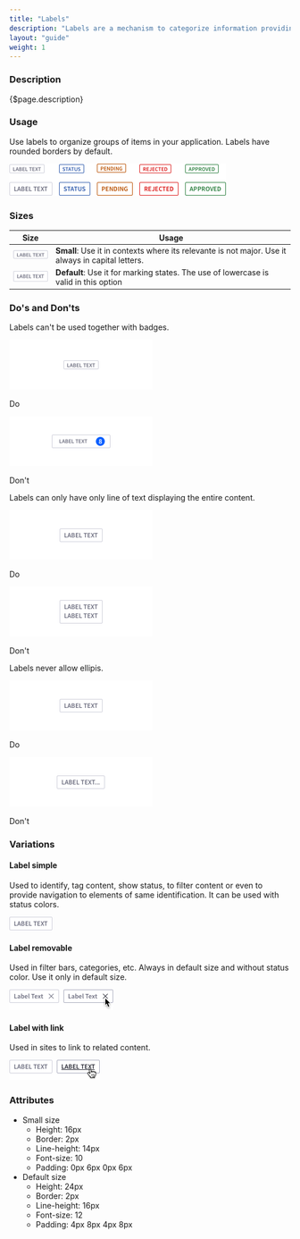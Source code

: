 ```yaml
---
title: "Labels"
description: "Labels are a mechanism to categorize information providing quick recognition."
layout: "guide"
weight: 1
---
```


### Description

{$page.description}

### Usage
Use labels to organize groups of items in your application. Labels have rounded borders by default.

![defualt size default color label](../../../images/Labels.png)

### Sizes

| Size | Usage |
| ---- | ----- |
| ![defualt label small size](../../../images/LabelSmall.png) | **Small**: Use it in contexts where its relevante is not major. Use it always in capital letters. |
| ![defualt label default size](../../../images/LabelDefault.png) | **Default**: Use it for marking states. The use of lowercase is valid in this option|

### Do's and Don'ts

Labels can't be used together with badges.
<div class="row">
	<div class="dodont col-lg">
		<img class="do" src="../../../images/LabelSmallDo.png" alt="Simple label">
		<p class="do">Do</p>
	</div>
	<div class="dodont col-lg">
		<img class="dont" src="../../../images/LabelSmallDont.png" alt="Label with sticker inside">
		<p class="dont">Don't</p>
	</div>
</div>

Labels can only have only line of text displaying the entire content.

<div class="row">
	<div class="dodont col-lg">
		<img class="do" src="../../../images/LabelTextDo.png" alt="default label">
		<p class="do">Do</p>
	</div>
	<div class="dodont col-lg">
		<img class="dont" src="../../../images/LabelTextDontLines.png" alt="defualt label with 2 lines of text">
		<p class="dont">Don't</p>
	</div>
</div>

Labels never allow ellipis.

<div class="row">
	<div class="dodont col-lg">
		<img class="do" src="../../../images/LabelTextDo.png" alt="default label">
		<p class="do">Do</p>
	</div>
	<div class="dodont col-lg">
		<img class="dont" src="../../../images/LabelTextDontEllipsis.png" alt="defualt label with ellipsis">
		<p class="dont">Don't</p>
	</div>
</div>


### Variations

#### Label simple

Used to identify, tag content, show status, to filter content or even to provide navigation to elements of same identification. It can be used with status colors.

![defualt size default color close option label](../../../images/LabelDefault.png)

#### Label removable

Used in filter bars, categories, etc. Always in default size and without status color. Use it only in default size.

![defualt size default color close option label](../../../images/LabelRemovable.png)

#### Label with link

Used in sites to link to related content.

![defualt size default color link label](../../../images/LabelLink.png)

### Attributes

* Small size
	* Height: 16px
	* Border: 2px
	* Line-height: 14px
	* Font-size: 10
	* Padding: 0px 6px 0px 6px 
* Default size
	* Height: 24px
	* Border: 2px
	* Line-height: 16px
	* Font-size: 12
	* Padding: 4px 8px 4px 8px 
